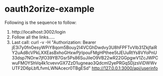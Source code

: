 # oauth2orize-example

Following is the sequence to follow:

1. http://localhost:3002/login
2. Follow all the links.....
3. Last call: 
  curl -v -H "Authorization: Bearer jE3i7y0fnOesyWPiY8qom5Bouy2I4VCGhDwdvy3U8hFPFTvVIb31ZkjfaiRY2uAd8cVPkLXXEasBxhoGHxwPjrlpouFMgHPthee5tJEUuRtYs8VYoPnU33dsp7NOrw7jfO39YB7Gsr5Ps86SuJiIeO9VB22wR22GGpgwV1ZcJWPCwuFMOYShVq4k1cvevvGX7ZzD1ugneao3QdcmI2yePRGqSDjzsViDWWvUTF2D6pLbfLfvmLWNAcecr0TBgESd" http://127.0.0.1:3000/api/userinfo
